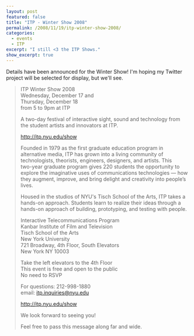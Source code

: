 ```yaml
---
layout: post
featured: false
title: "ITP - Winter Show 2008"
permalink: /2008/11/19/itp-winter-show-2008/
categories:
  - events
  - ITP
excerpt: "I still <3 the ITP Shows."
show_excerpt: true
---
```

Details have been announced for the Winter Show! I'm hoping my Twitter project will be selected for display, but we'll see.

> ITP Winter Show 2008  
> Wednesday, December 17 and  
> Thursday, December 18  
> from 5 to 9pm at ITP
> 
> A two-day festival of interactive sight, sound and technology from  
> the student artists and innovators at ITP.
> 
> http://itp.nyu.edu/show
> 
> Founded in 1979 as the first graduate education program in  
> alternative media, ITP has grown into a living community of  
> technologists, theorists, engineers, designers, and artists. This  
> two-year graduate program gives 220 students the opportunity to  
> explore the imaginative uses of communications technologies — how  
> they augment, improve, and bring delight and creativity into people’s  
> lives.
> 
> Housed in the studios of NYU's Tisch School of the Arts, ITP takes a  
> hands-on approach. Students learn to realize their ideas through a  
> hands-on approach of building, prototyping, and testing with people.
> 
> Interactive Telecommunications Program  
> Kanbar Institute of Film and Television  
> Tisch School of the Arts  
> New York University  
> 721 Broadway, 4th Floor, South Elevators  
> New York NY 10003
> 
> Take the left elevators to the 4th Floor  
> This event is free and open to the public  
> No need to RSVP
> 
> For questions: 212-998-1880  
> email: itp.inquiries@nyu.edu
> 
> http://itp.nyu.edu/show
> 
> We look forward to seeing you!
> 
> Feel free to pass this message along far and wide.
